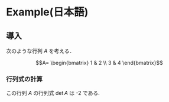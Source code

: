 # Example(日本語)

## 導入

次のような行列 $A$ を考える．

```math
A=
\begin{bmatrix}
1 & 2 \\
3 & 4
\end{bmatrix}
```

### 行列式の計算

この行列 $A$ の行列式 $\det A$ は -2 である.
